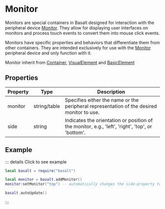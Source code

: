 # Monitor

Monitors are special containers in Basalt designed for interaction with the peripheral device [Monitor](https://tweaked.cc/peripheral/monitor.html). They allow for displaying user interfaces on monitors and process touch events to convert them into mouse click events.

Monitors have specific properties and behaviors that differentiate them from other containers. They are intended exclusively for use with the [Monitor](https://tweaked.cc/peripheral/monitor.html) peripheral device and only function with it.

Monitor inherit from [Container](container), [VisualElement](visualelement) and [BasicElement](element)

## Properties

|Property|Type|Description|
|---|---|---|
|monitor|string/table|Specifies either the name or the peripheral representation of the desired monitor to use.
|side|string|Indicates the orientation or position of the monitor, e.g., 'left', 'right', 'top', or 'bottom'.

## Example

::: details Click to see example
```lua
local basalt = require("basalt")

local monitor = basalt.addMonitor()
monitor:setMonitor("top") -- automatically changes the side-property to top and attaches the monitor on top.

basalt.autoUpdate()
```
:::